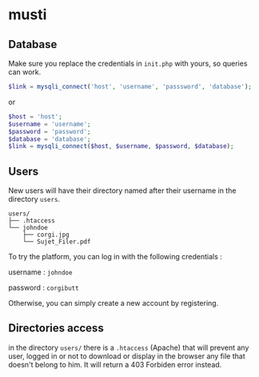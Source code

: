 # musti

## Database

Make sure you replace the credentials in `init.php` with yours, so queries can work.

```php
$link = mysqli_connect('host', 'username', 'passsword', 'database');
```
or
```php
$host = 'host';
$username = 'username';
$password = 'password';
$database = 'database';
$link = mysqli_connect($host, $username, $password, $database);
```

## Users
New users will have their directory named after their username in the directory `users`.

```
users/
├── .htaccess
└── johndoe
    ├── corgi.jpg
    └── Sujet_Filer.pdf
```

To try the platform, you can log in with the following credentials :

username : `johndoe`

password : `corgibutt`


Otherwise, you can simply create a new account by registering.

## Directories access
in the directory `users/` there is a `.htaccess` (Apache) that will prevent any user, logged in or not to download or display in the browser any file that doesn't belong to him. It will return a 403 Forbiden error instead.
